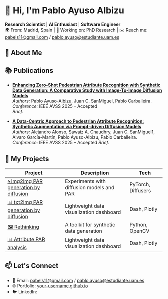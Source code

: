 # 👋 Hi, I'm Pablo Ayuso Albizu

**Research Scientist** | **AI Enthusiast** | **Software Engineer**  
🌍 From: Madrid, Spain | 💼 Working on: PhD Research | ✉️ Reach me: pabels11@gmail.com / pablo.ayuso@estudiante.uam.es



## 🧠 About Me


## 📚 Publications

- **[Enhancing Zero-Shot Pedestrian Attribute Recognition with Synthetic Data
Generation: A Comparative Study with Image-To-Image Diffusion Models]()**  
  *Authors:* Pablo Ayuso-Albizu, Juan C. SanMiguel, Pablo Carballeira.
  *Conference:* IEEE AVSS 2025 – Accepted  
  _Brief._

- **[A Data-Centric Approach to Pedestrian Attribute Recognition:
Synthetic Augmentation via Prompt-driven Diffusion Models]()**  
  *Authors:* Alejandro Alonso, Sawaiz A. Chaudhry, Juan C. SanMiguel1, Alvaro García-Martín, Pablo Ayuso-Albizu, Pablo Carballeira.  
  *Conference:* IEEE AVSS 2025 – Accepted 
  _Brief._


## 🚀 My Projects

| Project | Description | Tech |
|--------|-------------|------|
| [🌀 img2img PAR generation by diffusion]() | Experiments with diffusion models and PAR | PyTorch, Diffusers |
| [📊 txt2img PAR generation by diffusion]() | Lightweight data visualization dashboard | Dash, Plotly |
| [🖼️ Rethinking](https://github.com/PAyuso/Rethinking_of_PAR_paa) | A toolkit for synthetic data generation | Python, OpenCV |
| [📊 Attribute PAR analysis]() | Lightweight data visualization dashboard | Dash, Plotly |



## 📫 Let's Connect

- 📧 Email: pabels11@gmail.com / pablo.ayuso@estudiante.uam.es
- 🌐 Portfolio: [your-username.github.io](https://your-username.github.io)
- 🐦 LinkedIn: 

